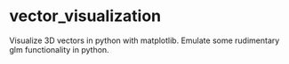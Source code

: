 # vector_visualization
Visualize 3D vectors in python with matplotlib. Emulate some rudimentary glm functionality in python.
